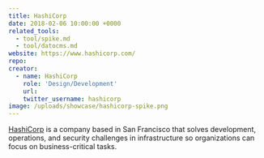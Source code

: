 ```yaml
---
title: HashiCorp
date: 2018-02-06 10:00:00 +0000
related_tools:
  - tool/spike.md
  - tool/datocms.md
website: https://www.hashicorp.com/
repo:
creator:
  - name: HashiCorp
    role: 'Design/Development'
    url:
    twitter_username: hashicorp
image: /uploads/showcase/hashicorp-spike.png
---
```


[HashiCorp](https://www.hashicorp.com/) is a company based in San Francisco that solves development, operations, and security challenges in infrastructure so organizations can focus on business-critical tasks.

